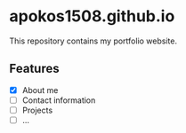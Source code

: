 # apokos1508.github.io

This repository contains my portfolio website. 

## Features

- [x] About me
- [ ] Contact information
- [ ] Projects
- [ ] ...